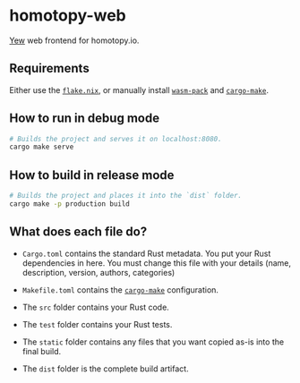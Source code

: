 # homotopy-web

[Yew](https://yew.rs) web frontend for homotopy.io.

## Requirements

Either use the [`flake.nix`](../flake.nix), or manually install
[`wasm-pack`](https://github.com/rustwasm/wasm-pack) and
[`cargo-make`](https://github.com/sagiegurari/cargo-make).

## How to run in debug mode

```sh
# Builds the project and serves it on localhost:8080.
cargo make serve
```

## How to build in release mode

```sh
# Builds the project and places it into the `dist` folder.
cargo make -p production build
```

## What does each file do?

* `Cargo.toml` contains the standard Rust metadata. You put your Rust dependencies in here. You must change this file with your details (name, description, version, authors, categories)

* `Makefile.toml` contains the
[`cargo-make`](https://github.com/sagiegurari/cargo-make) configuration.

* The `src` folder contains your Rust code.

* The `test` folder contains your Rust tests.

* The `static` folder contains any files that you want copied as-is into the final build.

* The `dist` folder is the complete build artifact.
